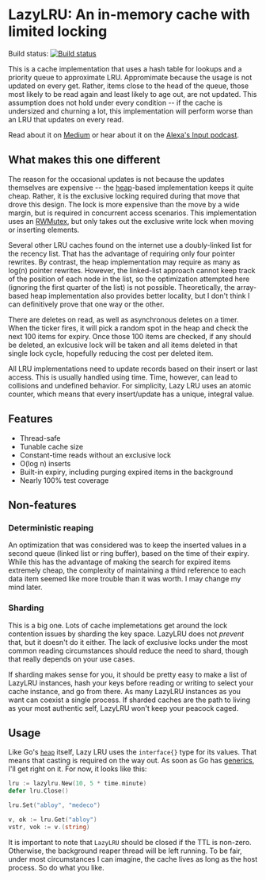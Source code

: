 # LazyLRU: An in-memory cache with limited locking

Build status: [![Build status](https://badge.buildkite.com/ad7c5afa9718790714c46a0dbf44ff8cb72ebdb7dcc5e84fb7.svg?branch=master)](https://buildkite.com/bluecore-inc/lazylru)

This is a cache implementation that uses a hash table for lookups and a priority queue to approximate LRU. Appromimate because the usage is not updated on every get. Rather, items close to the head of the queue, those most likely to be read again and least likely to age out, are not updated. This assumption does not hold under every condition -- if the cache is undersized and churning a lot, this implementation will perform worse than an LRU that updates on every read.

Read about it on [Medium](https://medium.com/bluecore-engineering/lazylru-laughing-all-the-way-to-production-19d2a053c3cb) or hear about it on the [Alexa's Input podcast](https://anchor.fm/alexagriffith/episodes/Cache-Only-with-Mike-Hurwitz-e146ob2).

## What makes this one different

The reason for the occasional updates is not because the updates themselves are expensive -- the [heap](https://golang.org/pkg/container/heap/)-based implementation keeps it quite cheap. Rather, it is the exclusive locking required during that move that drove this design. The lock is more expensive than the move by a wide margin, but is required in concurrent access scenarios. This implementation uses an [RWMutex](https://golang.org/pkg/sync/#RWMutex), but only takes out the exclusive write lock when moving or inserting elements.

Several other LRU caches found on the internet use a doubly-linked list for the recency list. That has the advantage of requiring only four pointer rewrites. By contrast, the heap implementation may require as many as log(n) pointer rewrites. However, the linked-list approach cannot keep track of the position of each node in the list, so the optimization attempted here (ignoring the first quarter of the list) is not possible. Theoretically, the array-based heap implementation also provides better locality, but I don't think I can definitively prove that one way or the other.

There are deletes on read, as well as asynchronous deletes on a timer. When the ticker fires, it will pick a random spot in the heap and check the next 100 items for expiry. Once those 100 items are checked, if any should be deleted, an exlcusive lock will be taken and all items deleted in that single lock cycle, hopefully reducing the cost per deleted item.

All LRU implementations need to update records based on their insert or last access. This is usually handled using time. Time, however, can lead to collisions and undefined behavior. For simplicity, Lazy LRU uses an atomic counter, which means that every insert/update has a unique, integral value.

## Features

* Thread-safe
* Tunable cache size
* Constant-time reads without an exclusive lock
* O(log n) inserts
* Built-in expiry, including purging expired items in the background
* Nearly 100% test coverage

## Non-features

### Deterministic reaping

An optimization that was considered was to keep the inserted values in a second queue (linked list or ring buffer), based on the time of their expiry. While this has the advantage of making the search for expired items extremely cheap, the complexity of maintaining a third reference to each data item seemed like more trouble than it was worth. I may change my mind later.

### Sharding

This is a big one. Lots of cache implemetations get around the lock contention issues by sharding the key space. LazyLRU does not _prevent_ that, but it doesn't do it either. The lack of exclusive locks under the most common reading circumstances should reduce the need to shard, though that really depends on your use cases.

If sharding makes sense for you, it should be pretty easy to make a list of LazyLRU instances, hash your keys before reading or writing to select your cache instance, and go from there. As many LazyLRU instances as you want can coexist a single process. If sharded caches are the path to living as your most authentic self, LazyLRU won't keep your peacock caged.

## Usage

Like Go's [`heap`](https://golang.org/pkg/container/heap/) itself, Lazy LRU uses the `interface{}` type for its values. That means that casting is required on the way out. As soon as Go has [generics](https://go.googlesource.com/proposal/+/master/design/go2draft-contracts.md), I'll get right on it. For now, it looks like this:

```go
lru := lazylru.New(10, 5 * time.minute)
defer lru.Close()

lru.Set("abloy", "medeco")

v, ok := lru.Get("abloy")
vstr, vok := v.(string)
```

It is important to note that `LazyLRU` should be closed if the TTL is non-zero. Otherwise, the background reaper thread will be left running. To be fair, under most circumstances I can imagine, the cache lives as long as the host process. So do what you like.
